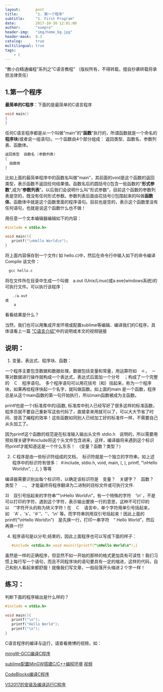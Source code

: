 ```yaml
---
layout:       post
title:        "1. 第一个程序"
subtitle:     "1. First Program"
date:         2017-10-30 12:01:00
author:       "xuepro"
header-img:   "img/home_bg.jpg"
header-mask:  0.3
catalog:      true
multilingual: true
tags:
    - C
---
```


“教小白精通编程”系列之“C语言教程” （版权所有，不得转载，擅自抄袭转载将承担法律责任）

## 1.第一个程序

**最简单的C程序**：下面的是最简单的C语言程序

```c
void main()
{
}
```
任何C语言程序都是从一个叫做"main"的“**函数**”执行的，所谓函数就是一个命名的**程序块**(或者说一组语句)。一个函数由4个部分组成：
返回类型、函数名、参数列表、函数体。
```c
返回类型  函数名 (参数列表)
{
  函数体
}
```
比如上面的最简单程序中的函数名叫做"main"，其前面的void是这个函数的返回类型，表示函数不返回任何结果值。函数名后的圆括号()包含一些函数的"**形式参数**",成为“**参数列表**”。以后我们会说明什么叫“形式参数”，目前这个函数的参数列表是空的，既没有任何形式参数。参数列表后面由花括号{}包围起来的叫做**函数体**。函数体中就是这个函数里面的程序语句。目前也是空的，表示这个函数里没有任何语句，也就是说这个函数什么也不做！



用任意一个文本编辑器编辑如下的内容：

```c
#include < stdio.h>

void main(){
   printf("\nHello World\n");
}
```

将上面内容保存到一个文件( 如 hello.c)中，然后在命令行中输入如下的命令编译Compile 该文件：
```c
　gcc hello.c
```

将在文件所在目录中生成一个叫做　a.out (Unix/Linux)或a.exe(windows系统)的可执行文件。可以执行该程序：
```c
　　./a.out　　
或 
    a
```

看看结果是什么？　

当然，我们也可以用集成开发环境或配置sublime等编辑、编译我们的C程序，具体请看上一篇 ["C语言介绍"](https://xuepro.xcguan.net/2017/10/30/0.-C%E8%AF%AD%E8%A8%80%E6%95%99%E7%A8%8B-C%E8%AF%AD%E8%A8%80%E4%BB%8B%E7%BB%8D/)中的说明或本文的视频链接

## 说明：

1) 变量，表达式、程序块、函数：

一个程序主要包含数据和数据处理，数据包括变量和常量，用运算符如　＋，　－　等对数据进行操作就构成一个表达式，表达式后面加一个分号　；构成了一个完整的　Ｃ　程序语句。　多个程序语句可以用花括号｛和｝括起来，称为一个程序块，如果再给程序快起一个名字，就叫做函数。如上面的main 是一个函数，程序总是从这个main函数的第一句开始执行，所以main函数被成为主函数。

printf也是一个(标准库中的)函数, 标准库中别人已经写好了很多这样的标准函数，程序员就不要自己重新写这些代码了，直接拿来用就可以了，可以大大节省了时间、提高了编程的效率！这些函数如同别人已经加工好的标准件一样，不需要自己从头加工了。

因为printf这个函数的规范是在标准输入输出头文件 stdio.h　说明的，所以需要用预处理关键字#include将这个头文件包含进来，这样，编译器将来遇到这个标识符printf才能知道这是一个什么东东！　(变量？函数？类型？)　


2) Ｃ程序是由一些标识符组成的文档，　标识符就是一个独立的字符串。如上述程序中的标识符有很多：  ＃include, stdio.h,
void, main, (,  ), printf, "\nHello World\n", ; ,{,  } 等等

编译器需要识别出每个标识符，以确定该标识符是　变量？　关键字？　函数？　类型？　...,　才能最终将程序翻译为二进制的目标文件或可执行文件.

3)　双引号括起来的字符串“"\nHello World\n”，有一个特殊的字符　‘\n’ ，不是可以打印的字符，遇到这个字符，表示输出要换一行的意思，这种不可打印的以　'\'字符开头的称为转义字符！在　Ｃ　语言中，单个字符用单引号括起来，如　'A' 、's'、‘＃’‘、'\'、'\n' 等。而字符串则用双引号括起来！因此上面的　 printf("\nHello World\n")　是先换一行，打印一串字符　“ Hello World”，然后再换一行!


4) 程序语句是以分号;结束的，因此上面程序也可以写成下面的样子：
```c　　　　
   #include <stdio.h> void main(){printf("\nHello World\n");}
```

虽然是一样的正确程序，但显然不如一开始的那样的格式更加具有可读性！我们习惯上每行写一个语句，而且不同程序块的语句要具有一定的缩进，这样的代码，自己和别人看起来都舒服！就像我们写文章，一般段落开头缩进２个字一样！　

## 练习：
   判断下面的程序输出是什么样的？　

```c
#include < stdio.h>
    
void main(){ 
   printf("\n");
   printf("Hello World");
   printf("\n");
}
```

C语言程序的编译与运行，请查看微博的视频，如：

[mingW-GCC编译C程序](https://weibo.com/tv/v/Fp93svkY7?fid=1034:ea50545f0ee1ab9fddc01d4e21120e1d)

[sublime配置MinGW搭建C/C++编程环境](http://xuepro.xcguan.net/2017/10/30/sublime%E9%85%8D%E7%BD%AEMinGW%E6%90%AD%E5%BB%BAC%E7%BC%96%E7%A8%8B%E7%8E%AF%E5%A2%83/) [视频](https://weibo.com/tv/v/Fsu25dgJm?fid=1034:044a43470830bb05f02122782c981f3e)

[CodeBlocks编译C程序](https://weibo.com/tv/v/Fp8Pn6hQp?fid=1034:beb66bf53fa5e71e7b41ef375b8d1542)

[VS2017的安装及编译运行C程序](https://weibo.com/tv/v/Fx3MOsqJM?fid=1034:818cb1349ce05a84bfbd5e6422e1f2ea)
